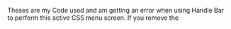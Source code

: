 Theses are my Code used and am getting an error when using Handle Bar to perform this active CSS menu screen.
If you remove the <script handlebar> tag and run the code it work.

Thanks
Shei
